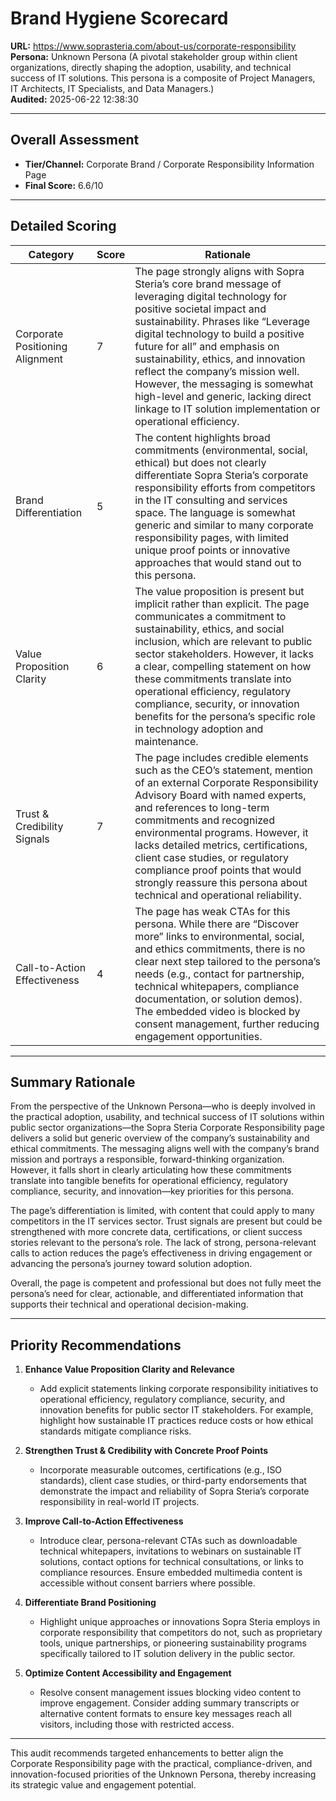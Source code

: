 # Brand Hygiene Scorecard

**URL:** https://www.soprasteria.com/about-us/corporate-responsibility  
**Persona:** Unknown Persona (A pivotal stakeholder group within client organizations, directly shaping the adoption, usability, and technical success of IT solutions. This persona is a composite of Project Managers, IT Architects, IT Specialists, and Data Managers.)  
**Audited:** 2025-06-22 12:38:30

---

## Overall Assessment

- **Tier/Channel:** Corporate Brand / Corporate Responsibility Information Page  
- **Final Score:** 6.6/10

---

## Detailed Scoring

| Category                   | Score | Rationale                                                                                                                                                                                                                                                                                                                                                                                   |
|----------------------------|-------|---------------------------------------------------------------------------------------------------------------------------------------------------------------------------------------------------------------------------------------------------------------------------------------------------------------------------------------------------------------------------------------------|
| Corporate Positioning Alignment | 7     | The page strongly aligns with Sopra Steria’s core brand message of leveraging digital technology for positive societal impact and sustainability. Phrases like “Leverage digital technology to build a positive future for all” and emphasis on sustainability, ethics, and innovation reflect the company’s mission well. However, the messaging is somewhat high-level and generic, lacking direct linkage to IT solution implementation or operational efficiency. |
| Brand Differentiation       | 5     | The content highlights broad commitments (environmental, social, ethical) but does not clearly differentiate Sopra Steria’s corporate responsibility efforts from competitors in the IT consulting and services space. The language is somewhat generic and similar to many corporate responsibility pages, with limited unique proof points or innovative approaches that would stand out to this persona.                                               |
| Value Proposition Clarity  | 6     | The value proposition is present but implicit rather than explicit. The page communicates a commitment to sustainability, ethics, and social inclusion, which are relevant to public sector stakeholders. However, it lacks a clear, compelling statement on how these commitments translate into operational efficiency, regulatory compliance, security, or innovation benefits for the persona’s specific role in technology adoption and maintenance.                  |
| Trust & Credibility Signals | 7     | The page includes credible elements such as the CEO’s statement, mention of an external Corporate Responsibility Advisory Board with named experts, and references to long-term commitments and recognized environmental programs. However, it lacks detailed metrics, certifications, client case studies, or regulatory compliance proof points that would strongly reassure this persona about technical and operational reliability.                                         |
| Call-to-Action Effectiveness | 4     | The page has weak CTAs for this persona. While there are “Discover more” links to environmental, social, and ethics commitments, there is no clear next step tailored to the persona’s needs (e.g., contact for partnership, technical whitepapers, compliance documentation, or solution demos). The embedded video is blocked by consent management, further reducing engagement opportunities.                                                  |

---

## Summary Rationale

From the perspective of the Unknown Persona—who is deeply involved in the practical adoption, usability, and technical success of IT solutions within public sector organizations—the Sopra Steria Corporate Responsibility page delivers a solid but generic overview of the company’s sustainability and ethical commitments. The messaging aligns well with the company’s brand mission and portrays a responsible, forward-thinking organization. However, it falls short in clearly articulating how these commitments translate into tangible benefits for operational efficiency, regulatory compliance, security, and innovation—key priorities for this persona.

The page’s differentiation is limited, with content that could apply to many competitors in the IT services sector. Trust signals are present but could be strengthened with more concrete data, certifications, or client success stories relevant to the persona’s role. The lack of strong, persona-relevant calls to action reduces the page’s effectiveness in driving engagement or advancing the persona’s journey toward solution adoption.

Overall, the page is competent and professional but does not fully meet the persona’s need for clear, actionable, and differentiated information that supports their technical and operational decision-making.

---

## Priority Recommendations

1. **Enhance Value Proposition Clarity and Relevance**  
   - Add explicit statements linking corporate responsibility initiatives to operational efficiency, regulatory compliance, security, and innovation benefits for public sector IT stakeholders. For example, highlight how sustainable IT practices reduce costs or how ethical standards mitigate compliance risks.

2. **Strengthen Trust & Credibility with Concrete Proof Points**  
   - Incorporate measurable outcomes, certifications (e.g., ISO standards), client case studies, or third-party endorsements that demonstrate the impact and reliability of Sopra Steria’s corporate responsibility in real-world IT projects.

3. **Improve Call-to-Action Effectiveness**  
   - Introduce clear, persona-relevant CTAs such as downloadable technical whitepapers, invitations to webinars on sustainable IT solutions, contact options for technical consultations, or links to compliance resources. Ensure embedded multimedia content is accessible without consent barriers where possible.

4. **Differentiate Brand Positioning**  
   - Highlight unique approaches or innovations Sopra Steria employs in corporate responsibility that competitors do not, such as proprietary tools, unique partnerships, or pioneering sustainability programs specifically tailored to IT solution delivery in the public sector.

5. **Optimize Content Accessibility and Engagement**  
   - Resolve consent management issues blocking video content to improve engagement. Consider adding summary transcripts or alternative content formats to ensure key messages reach all visitors, including those with restricted access.

---

This audit recommends targeted enhancements to better align the Corporate Responsibility page with the practical, compliance-driven, and innovation-focused priorities of the Unknown Persona, thereby increasing its strategic value and engagement potential.